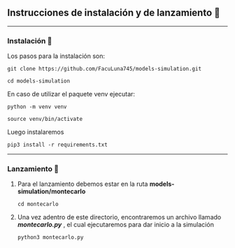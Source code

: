 ## Instrucciones de instalación y de lanzamiento 📖

<hr>

### Instalación 🔩

Los pasos para la instalación son:

```
git clone https://github.com/FacuLuna745/models-simulation.git
```

```
cd models-simulation
```

En caso de utilizar el paquete venv ejecutar:

```
python -m venv venv
```

```
source venv/bin/activate
```

Luego instalaremos

```
pip3 install -r requirements.txt
```

<hr>

### Lanzamiento 🚀

1. Para el lanzamiento debemos estar en la ruta **models-simulation/montecarlo**
    ```
    cd montecarlo
    ```
2. Una vez adentro de este directorio, encontraremos un archivo llamado **_montecarlo.py_** , el cual ejecutaremos
   para dar inicio a la simulación
   ```
   python3 montecarlo.py
   ```
